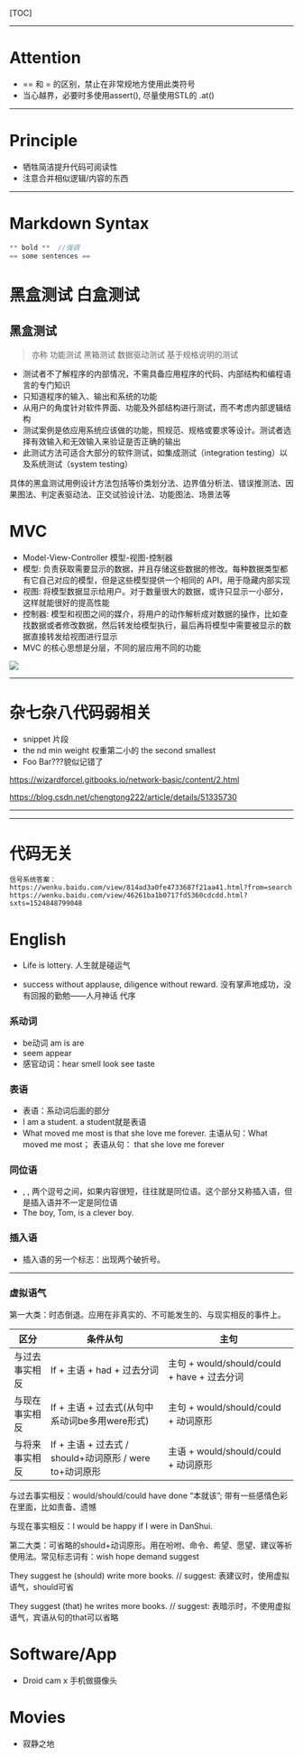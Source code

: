 [TOC]



---

# Attention

-    == 和 = 的区别，禁止在非常规地方使用此类符号
-    当心越界，必要时多使用assert(), 尽量使用STL的 .at()





---

# Principle

-   牺牲简洁提升代码可阅读性
-   注意合并相似逻辑/内容的东西





---

# Markdown Syntax

```c
** bold **  //强调
== some sentences ==

```













# 黑盒测试 白盒测试



## 黑盒测试

> 亦称 功能测试 黑箱测试 数据驱动测试 基于规格说明的测试

- 测试者不了解程序的内部情况，不需具备应用程序的代码、内部结构和编程语言的专门知识
- 只知道程序的输入、输出和系统的功能
- 从用户的角度针对软件界面、功能及外部结构进行测试，而不考虑内部逻辑结构
- 测试案例是依应用系统应该做的功能，照规范、规格或要求等设计。测试者选择有效输入和无效输入来验证是否正确的输出
- 此测试方法可适合大部分的软件测试，如集成测试（integration testing）以及系统测试（system testing）

具体的黑盒测试用例设计方法包括等价类划分法、边界值分析法、错误推测法、因果图法、判定表驱动法、正交试验设计法、功能图法、场景法等





# MVC



-   Model-View-Controller 模型-视图-控制器
-   模型: 负责获取需要显示的数据，并且存储这些数据的修改。每种数据类型都有它自己对应的模型，但是这些模型提供一个相同的 API，用于隐藏内部实现
-   视图: 将模型数据显示给用户。对于数量很大的数据，或许只显示一小部分，这样就能很好的提高性能
-   控制器: 模型和视图之间的媒介，将用户的动作解析成对数据的操作，比如查找数据或者修改数据，然后转发给模型执行，最后再将模型中需要被显示的数据直接转发给视图进行显示
-   MVC 的核心思想是分层，不同的层应用不同的功能

![](http://op4fcrj8y.bkt.clouddn.com/18-1-28/44307763.jpg)



---

# 杂七杂八代码弱相关

-   snippet 片段
-   the nd min weight 权重第二小的 the second smallest
-   Foo Bar???貌似记错了




https://wizardforcel.gitbooks.io/network-basic/content/2.html

https://blog.csdn.net/chengtong222/article/details/51335730

---





---

# 代码无关





```
信号系统答案：
https://wenku.baidu.com/view/814ad3a0fe4733687f21aa41.html?from=search
https://wenku.baidu.com/view/46261ba1b0717fd5360cdcdd.html?sxts=1524848799048
```







# English

-   Life is lottery. 人生就是碰运气



- success without applause, diligence without reward. 没有掌声地成功，没有回报的勤勉——人月神话 代序







### 系动词

- be动词 am is are
- seem appear 
- 感官动词：hear smell look see taste 



### 表语

- 表语：系动词后面的部分
- I am a student. a student就是表语
- What moved me most is that she love me forever. 主语从句：What moved me most； 表语从句： that she love me forever

### 同位语

- , , 两个逗号之间，如果内容很短，往往就是同位语。这个部分又称插入语，但是插入语并不一定是同位语
- The boy, Tom, is a clever boy.



### 插入语

- 插入语的另一个标志：出现两个破折号。

---

### 虚拟语气

第一大类：时态倒退。应用在非真实的、不可能发生的、与现实相反的事件上。

| 区分           | 条件从句                                                | 主句                                        |
| -------------- | ------------------------------------------------------- | ------------------------------------------- |
| 与过去事实相反 | If + 主语 + had + 过去分词                              | 主句 + would/should/could + have + 过去分词 |
| 与现在事实相反 | If + 主语 + 过去式(从句中系动词be多用were形式)          | 主句 + would/should/could + 动词原形        |
| 与将来事实相反 | If + 主语 + 过去式 / should+动词原形 / were to+动词原形 | 主语 + would/should/could + 动词原形        |



与过去事实相反：would/should/could have done “本就该”; 带有一些感情色彩在里面，比如责备、遗憾

与现在事实相反：I would be happy if I were in DanShui.



第二大类：可省略的should+动词原形。用在吩咐、命令、希望、愿望、建议等祈使用法。常见标志词有：wish hope demand suggest

They suggest he (should) write more books. // suggest: 表建议时，使用虚拟语气，should可省

They suggest (that) he writes more books. // suggest: 表暗示时，不使用虚拟语气，宾语从句的that可以省略 

# Software/App

- Droid cam x 手机做摄像头

# Movies

-   寂静之地